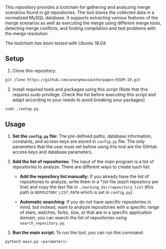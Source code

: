 
This repository provides a toolchain for gathering and analyzing merge scenarios found in git repositories. The tool stores the collected data in a normalized MySQL database. It supports extracting various features of the merge scenarios as well as executing the merge using different merge tools, detecting merge conflicts, and finding compilation and test problems with the merge resolution.

_The toolchain has been tested with Ubuntu 18.04._

## Setup
1. Clone this repository:
```bash
git clone https://github.com/anonymousauthorpaper/ESEM-19.git
```

2. Install required tools and packages using this script (Note that this requires sudo privilege. 
Check the list before executing this script and adapt according to your needs to avoid breaking your packages)
```bash
sudo ./setup.py
``` 

## Usage 

1. **Set the `config.py` file:** The pre-defined paths, database information, constants, and access keys are stored in  `config.py` file. The only parameters that the user must set before using this tool are the GitHub access keys and database parameters.

2. **Add the list of repositories:** The input of the main program is a list of repositories to analyze. There are different ways to create such list:

    * **Add the repository list manually:** If you already have the list of repositories to analyze, write them in a *\*.txt* file (each repository per line) and copy the text file in `./working_dir/repository_list` (this path is `REPOSITORY_LIST_PATH`  which is set in `config.py`).

    * **Automatic searching:** If you do not have specific repositories in mind, but instead, want to analyze repositories with a specific range of stars, watches, forks, size, or that are in a specific application domain, you can search the list of repositories using `search_repository.py`. 

3. **Run the main script:** To run the tool, you can run this command:

```bash
python3 main.py <parameters> 
```
